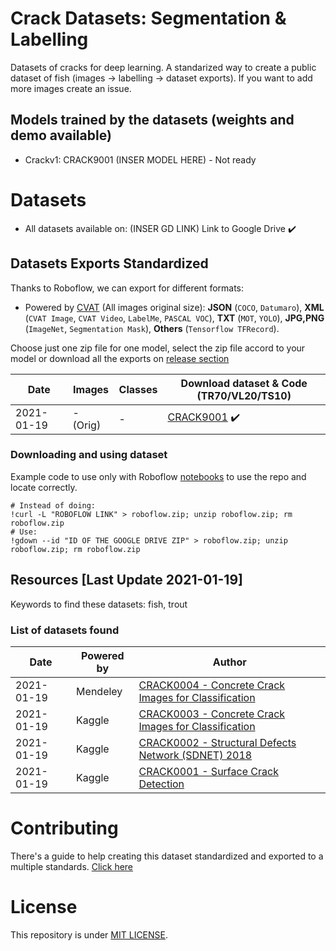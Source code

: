 # Crack Datasets: Segmentation & Labelling

Datasets of cracks for deep learning. A standarized way to create a public dataset of fish (images -> labelling -> dataset exports). If you want to add more images create an issue.

## Models trained by the datasets (weights and demo available)


- Crackv1: CRACK9001 (INSER MODEL HERE) - Not ready

# Datasets 

- All datasets available on: (INSER GD LINK) Link to Google Drive ✔️

## Datasets Exports Standardized

Thanks to Roboflow, we can export for different formats: 

- Powered by [CVAT](https://cvat.org/) (All images original size): **JSON** (`COCO`, `Datumaro`), **XML** (`CVAT Image`, `CVAT Video`, `LabelMe`, `PASCAL VOC`), **TXT** (`MOT`, `YOLO`), **JPG,PNG** (`ImageNet`, `Segmentation Mask`), **Others** (`Tensorflow TFRecord`).

Choose just one zip file for one model, select the zip file accord to your model or download all the exports on [release section](https://github.com/DZPeru/fish-datasets/releases)

| Date       | Images      | Classes | Download dataset & Code (TR70/VL20/TS10) |
| ---------- | ----------- | ------- | ---------------------------------------- |
| 2021-01-19 | - (Orig)    | -       | [CRACK9001](#) ✔️                         |


### Downloading and using dataset

Example code to use only with Roboflow [notebooks](https://models.roboflow.com/object-detection) to use the repo and locate correctly.

```
# Instead of doing:
!curl -L "ROBOFLOW LINK" > roboflow.zip; unzip roboflow.zip; rm roboflow.zip
# Use:
!gdown --id "ID OF THE GOOGLE DRIVE ZIP" > roboflow.zip; unzip roboflow.zip; rm roboflow.zip
```

## Resources [Last Update 2021-01-19]

Keywords to find these datasets: fish, trout

### List of datasets found
| Date       | Powered by  | Author |
| ---------- | ----------- | ------- | 
| 2021-01-19 | Mendeley    | [CRACK0004 - Concrete Crack Images for Classification](https://data.mendeley.com/datasets/5y9wdsg2zt/1) |
| 2021-01-19 | Kaggle    | [CRACK0003 - Concrete Crack Images for Classification](https://www.kaggle.com/thesighsrikar/concrete-crack-images-for-classification) |
| 2021-01-19 | Kaggle    | [CRACK0002 - Structural Defects Network (SDNET) 2018](https://www.kaggle.com/aniruddhsharma/structural-defects-network-concrete-crack-images) |
| 2021-01-19 | Kaggle    | [CRACK0001 - Surface Crack Detection](https://www.kaggle.com/arunrk7/surface-crack-detection) |


# Contributing

There's a guide to help creating this dataset standardized and exported to a multiple standards. [Click here](./CONTRIBUTING.md)

# License

This repository is under [MIT LICENSE](./LICENSE.md).
